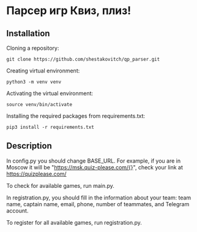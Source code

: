 # Парсер игр Квиз, плиз!


## Installation

Cloning a repository:

```git clone https://github.com/shestakovitch/qp_parser.git```

Creating virtual environment:

```python3 -m venv venv```


Activating the virtual environment:

```source venv/bin/activate```

Installing the required packages from requirements.txt﻿:

```pip3 install -r requirements.txt```

## Description

In config.py you should change BASE_URL. For example, if you are in Moscow it will be "https://msk.quiz-please.com/{}", сheck your link at https://quizplease.com/

To check for available games, run main.py.

In registration.py, you should fill in the information about your team: team name, captain name, email, phone, number of teammates, and Telegram account.

To register for all available games, run registration.py.

